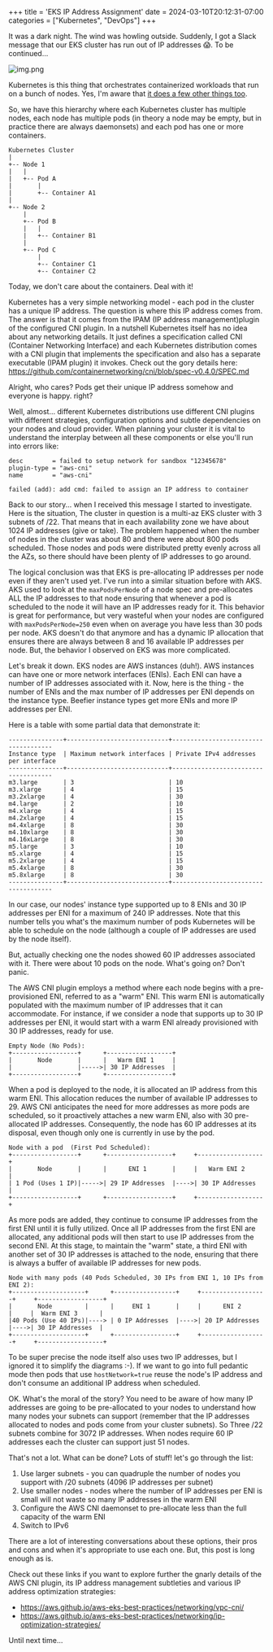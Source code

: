 +++
title = 'EKS IP Address Assignment'
date = 2024-03-10T20:12:31-07:00
categories = ["Kubernetes", "DevOps"]
+++

It was a dark night. The wind was howling outside. Suddenly, I got a Slack message that our EKS
cluster has run out of IP addresses 😱. To be continued...

<!--more-->

![img.png](hero.png)

Kubernetes is this thing that orchestrates containerized workloads that run on a bunch of nodes.
Yes, I'm  aware that [it does a few other things too](https://www.amazon.com/Kubernetes-operate-world-class-container-native-systems/dp/1804611395).

So, we have this hierarchy where each Kubernetes cluster has multiple nodes, each node has
multiple pods (in theory a node may be empty, but in practice there are always daemonsets) and each
pod has one or more containers.

```
Kubernetes Cluster
|
+-- Node 1
|   |
|   +-- Pod A
|       |
|       +-- Container A1
|
+-- Node 2
    |
    +-- Pod B
    |   |
    |   +-- Container B1
    |
    +-- Pod C
        |
        +-- Container C1
        +-- Container C2
```

Today, we don't care about the containers. Deal with it!

Kubernetes has a very simple networking model - each pod in the cluster has a unique IP address. The
question is where this IP address comes from. The answer is that it comes from the IPAM (IP address
management)plugin of the configured CNI plugin. In a nutshell Kubernetes itself has no idea about
any networking details. It just defines a specification called CNI (Container Networking Interface)
and each Kubernetes distribution comes with a CNI plugin that implements the specification and also
has a separate executable (IPAM plugin) it invokes. Check out the gory details here:
https://github.com/containernetworking/cni/blob/spec-v0.4.0/SPEC.md

Alright, who cares? Pods get their unique IP address somehow and everyone is happy. right?

Well, almost... different Kubernetes distributions use different CNI plugins with different
strategies, configuration options and subtle dependencies on your nodes and cloud provider.
When planning your cluster it is vital to understand the interplay between all these components
or else you'll run into errors like:

```
desc        = failed to setup network for sandbox "12345678" 
plugin-type = "aws-cni" 
name        = "aws-cni" 

failed (add): add cmd: failed to assign an IP address to container
```

Back to our story... when I received this message I started to investigate. Here is the situation,
The cluster in question is a multi-az EKS cluster with 3 subnets of /22. That means that in each
availability zone we have about 1024 IP addresses (give or take). The problem happened when the
number of nodes in the cluster was about 80 and there were about 800 pods scheduled. Those nodes
and pods were distributed pretty evenly across all the AZs, so there should have been plenty of IP
addresses to go around.

The logical conclusion was that EKS is pre-allocating IP addresses per node even if they aren't used
yet. I've run into a similar situation before with AKS. AKS used to look at the `maxPodsPerNode` of
a node spec and pre-allocates ALL the IP addresses to that node ensuring that whenever a pod is
scheduled to the node it will have an IP addresses ready for it. This behavior is great for
performance, but very wasteful when your nodes are configured with `maxPodsPerNode=250` even when on
average you have less than 30 pods per node. AKS doesn't do that anymore and has a dynamic IP
allocation that ensures there are always between 8 and 16 available IP addresses per node. But, the
behavior I observed on EKS was more complicated.

Let's break it down. EKS nodes are AWS instances (duh!). AWS instances can have one or more network
interfaces (ENIs). Each ENI can have a number of IP addresses associated with it. Now, here is the
thing - the number of ENIs and the max number of IP addresses per ENI depends on the instance type.
Beefier instance types get more ENIs and more IP addresses per ENI.

Here is a table with some partial data that demonstrate it:

```
---------------+----------------------------+-------------------------------------
Instance type  | Maximum network interfaces | Private IPv4 addresses per interface
---------------+----------------------------+-------------------------------------
m3.large       | 3                          | 10
m3.xlarge      | 4                          | 15
m3.2xlarge     | 4                          | 30
m4.large       | 2                          | 10
m4.xlarge      | 4                          | 15
m4.2xlarge     | 4                          | 15
m4.4xlarge     | 8                          | 30
m4.10xlarge    | 8                          | 30
m4.16xLarge    | 8                          | 30
m5.large       | 3                          | 10
m5.xlarge      | 4                          | 15
m5.2xlarge     | 4                          | 15
m5.4xlarge     | 8                          | 30
m5.8xlarge     | 8                          | 30
---------------+----------------------------+-------------------------------------
```

In our case, our nodes' instance type supported up to 8 ENIs and 30 IP addresses per ENI for
a maximum of 240 IP addresses. Note that this number tells you what's the maximum number of pods
Kubernetes will be able to schedule on the node (although a couple of IP addresses are used by the
node itself).

But, actually checking one the nodes showed 60 IP addresses associated with it. There were about 10
pods on the node. What's going on? Don't panic.

The AWS CNI plugin employs a method where each node begins with a pre-provisioned ENI, referred to
as a "warm" ENI. This warm ENI is automatically populated with the maximum number of IP addresses
that it can accommodate. For instance, if we consider a node that supports up to 30 IP addresses per
ENI, it would start with a warm ENI already provisioned with 30 IP addresses, ready for use.

```
Empty Node (No Pods):
+------------------+      +------------------+
|       Node       |      |   Warm ENI 1     |
|                  |----->| 30 IP Addresses  |
+------------------+      +------------------+
```

When a pod is deployed to the node, it is allocated an IP address from this warm ENI. This
allocation reduces the number of available IP addresses to 29. AWS CNI anticipates the need for more
addresses as more pods are scheduled, so it proactively attaches a new warm ENI, also with 30
pre-allocated IP addresses. Consequently, the node has 60 IP addresses at its disposal, even though
only one is currently in use by the pod.

```
Node with a pod  (First Pod Scheduled):
+------------------+      +------------------+     +------------------+
|       Node       |      |      ENI 1       |     |   Warm ENI 2     |
| 1 Pod (Uses 1 IP)|----->| 29 IP Addresses  |---->| 30 IP Addresses  |
+------------------+      +------------------+     +------------------+
```

As more pods are added, they continue to consume IP addresses from the first ENI until it is fully
utilized. Once all IP addresses from the first ENI are allocated, any additional pods will then
start to use IP addresses from the second ENI. At this stage, to maintain the "warm" state, a third
ENI with another set of 30 IP addresses is attached to the node, ensuring that there is always a
buffer of available IP addresses for new pods.

```
Node with many pods (40 Pods Scheduled, 30 IPs from ENI 1, 10 IPs from ENI 2):
+--------------------+      +-----------------+     +------------------+     +------------------+
|       Node         |      |     ENI 1       |     |      ENI 2       |     |  Warm ENI 3      |
|40 Pods (Use 40 IPs)|----> | 0 IP Addresses  |---->| 20 IP Addresses  |---->| 30 IP Addresses  |
+--------------------+      +-----------------+     +------------------+     +------------------+
```

To be super precise the node itself also uses two IP addresses, but I ignored it to simplify the
diagrams :-). If we want to go into full pedantic mode then pods that use `hostNetwork=true` reuse
the node's IP address and don't consume an additional IP address when scheduled.

OK. What's the moral of the story? You need to be aware of how many IP addresses are going to be
pre-allocated to your nodes to understand how many nodes your subnets can support (remember that the
IP addresses allocated to nodes and pods come from your cluster subnets). So Three /22
subnets combine for 3072 IP addresses. When nodes require 60 IP addresses each the cluster can
support just 51 nodes.

That's not a lot. What can be done? Lots of stuff! let's go through the list:

1. Use larger subnets - you can quadruple the number of nodes you support with /20 subnets (4096 IP
   addresses per subnet)
2. Use smaller nodes - nodes where the number of IP addresses per ENI is small will not waste so
   many IP addresses in the warm ENI
3. Configure the AWS CNI daemonset to pre-allocate less than the full capacity of the warm ENI
4. Switch to IPv6

There are a lot of interesting conversations about these options, their pros and cons and when it's
appropriate to use each one. But, this post is long enough as is.

Check out these links if you want to explore further the gnarly details of the AWS CNI plugin, its
IP address management subtleties and various IP address optimization strategies:
- https://aws.github.io/aws-eks-best-practices/networking/vpc-cni/
- https://aws.github.io/aws-eks-best-practices/networking/ip-optimization-strategies/

Until next time...
